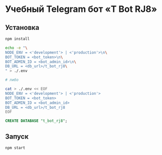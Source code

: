 # Учебный Telegram бот «T Bot RJ8»

## Установка

```bash
npm install

echo -e "\
NODE_ENV = <'development'> | <'production'>\n\
BOT_TOKEN = <bot_token>\n\
BOT_ADMIN_ID = <bot_admin_id>\n\
DB_URL = <db_url>/t_bot_rj8\
" > ./.env

# либо

cat > ./.env << EOF
NODE_ENV = <'development'> | <'production'>
BOT_TOKEN = <bot_token>
BOT_ADMIN_ID = <bot_admin_id>
DB_URL = <db_url>/t_bot_rj8
EOF
```

```sql
CREATE DATABASE "t_bot_rj8";
```

## Запуск

```bash
npm start
```
